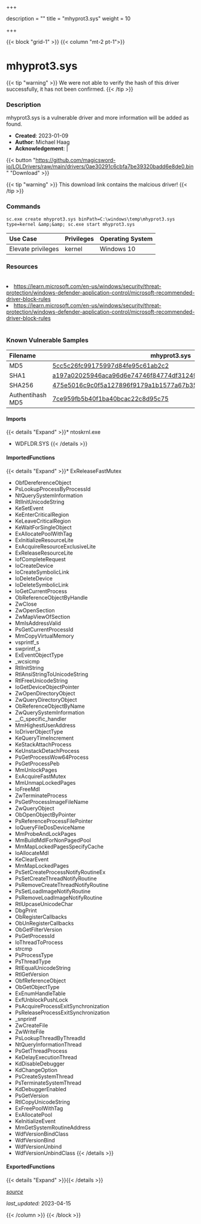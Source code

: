+++

description = ""
title = "mhyprot3.sys"
weight = 10

+++


{{< block "grid-1" >}}
{{< column "mt-2 pt-1">}}


# mhyprot3.sys 


{{< tip "warning" >}}
We were not able to verify the hash of this driver successfully, it has not been confirmed.
{{< /tip >}}


### Description

mhyprot3.sys is a vulnerable driver and more information will be added as found.

- **Created**: 2023-01-09
- **Author**: Michael Haag
- **Acknowledgement**:  | [](https://twitter.com/)


{{< button "https://github.com/magicsword-io/LOLDrivers/raw/main/drivers/0ae30291c6cbfa7be39320badd6e8de0.bin" "Download" >}}

{{< tip "warning" >}}
This download link contains the malcious driver!
{{< /tip >}}

### Commands

```
sc.exe create mhyprot3.sys binPath=C:\windows\temp\mhyprot3.sys type=kernel &amp;&amp; sc.exe start mhyprot3.sys
```

| Use Case | Privileges | Operating System | 
|:---- | ---- | ---- |
| Elevate privileges | kernel | Windows 10 |

### Resources
<br>
<li><a href=" https://learn.microsoft.com/en-us/windows/security/threat-protection/windows-defender-application-control/microsoft-recommended-driver-block-rules"> https://learn.microsoft.com/en-us/windows/security/threat-protection/windows-defender-application-control/microsoft-recommended-driver-block-rules</a></li>
<li><a href="https://learn.microsoft.com/en-us/windows/security/threat-protection/windows-defender-application-control/microsoft-recommended-driver-block-rules">https://learn.microsoft.com/en-us/windows/security/threat-protection/windows-defender-application-control/microsoft-recommended-driver-block-rules</a></li>
<br>

### Known Vulnerable Samples

| Filename | mhyprot3.sys |
|:---- | ---- | 
| MD5 | <a href="https://www.virustotal.com/gui/file/5cc5c26fc99175997d84fe95c61ab2c2">5cc5c26fc99175997d84fe95c61ab2c2</a> |
| SHA1 | <a href="https://www.virustotal.com/gui/file/a197a02025946aca96d6e74746f84774df31249e">a197a02025946aca96d6e74746f84774df31249e</a> |
| SHA256 | <a href="https://www.virustotal.com/gui/file/475e5016c9c0f5a127896f9179a1b1577a67b357f399ab5a1e68aab07134729a">475e5016c9c0f5a127896f9179a1b1577a67b357f399ab5a1e68aab07134729a</a> |
| Authentihash MD5 | <a href="https://www.virustotal.com/gui/search/authentihash%7ce959fb5b40f1ba40bcac22c8d95c75">7ce959fb5b40f1ba40bcac22c8d95c75</a> || Authentihash SHA1 | <a href="https://www.virustotal.com/gui/search/authentihash%82fe9b69f358ef5851eeaa26a9a03f2e1b231358">82fe9b69f358ef5851eeaa26a9a03f2e1b231358</a> || Authentihash SHA256 | <a href="https://www.virustotal.com/gui/search/authentihash%aac86a3143de3e18dea6eab813b285da0718e9fb6bc0bbb46c6e7638476061d8">aac86a3143de3e18dea6eab813b285da0718e9fb6bc0bbb46c6e7638476061d8</a> || Signature | miHoYo Co.,Ltd., DigiCert SHA2 Assured ID Code Signing CA, DigiCert   |
#### Imports
{{< details "Expand" >}}* ntoskrnl.exe
* WDFLDR.SYS
{{< /details >}}
#### ImportedFunctions
{{< details "Expand" >}}* ExReleaseFastMutex
* ObfDereferenceObject
* PsLookupProcessByProcessId
* NtQuerySystemInformation
* RtlInitUnicodeString
* KeSetEvent
* KeEnterCriticalRegion
* KeLeaveCriticalRegion
* KeWaitForSingleObject
* ExAllocatePoolWithTag
* ExInitializeResourceLite
* ExAcquireResourceExclusiveLite
* ExReleaseResourceLite
* IofCompleteRequest
* IoCreateDevice
* IoCreateSymbolicLink
* IoDeleteDevice
* IoDeleteSymbolicLink
* IoGetCurrentProcess
* ObReferenceObjectByHandle
* ZwClose
* ZwOpenSection
* ZwMapViewOfSection
* MmIsAddressValid
* PsGetCurrentProcessId
* MmCopyVirtualMemory
* vsprintf_s
* swprintf_s
* ExEventObjectType
* _wcsicmp
* RtlInitString
* RtlAnsiStringToUnicodeString
* RtlFreeUnicodeString
* IoGetDeviceObjectPointer
* ZwOpenDirectoryObject
* ZwQueryDirectoryObject
* ObReferenceObjectByName
* ZwQuerySystemInformation
* __C_specific_handler
* MmHighestUserAddress
* IoDriverObjectType
* KeQueryTimeIncrement
* KeStackAttachProcess
* KeUnstackDetachProcess
* PsGetProcessWow64Process
* PsGetProcessPeb
* MmUnlockPages
* ExAcquireFastMutex
* MmUnmapLockedPages
* IoFreeMdl
* ZwTerminateProcess
* PsGetProcessImageFileName
* ZwQueryObject
* ObOpenObjectByPointer
* PsReferenceProcessFilePointer
* IoQueryFileDosDeviceName
* MmProbeAndLockPages
* MmBuildMdlForNonPagedPool
* MmMapLockedPagesSpecifyCache
* IoAllocateMdl
* KeClearEvent
* MmMapLockedPages
* PsSetCreateProcessNotifyRoutineEx
* PsSetCreateThreadNotifyRoutine
* PsRemoveCreateThreadNotifyRoutine
* PsSetLoadImageNotifyRoutine
* PsRemoveLoadImageNotifyRoutine
* RtlUpcaseUnicodeChar
* DbgPrint
* ObRegisterCallbacks
* ObUnRegisterCallbacks
* ObGetFilterVersion
* PsGetProcessId
* IoThreadToProcess
* strcmp
* PsProcessType
* PsThreadType
* RtlEqualUnicodeString
* RtlGetVersion
* ObfReferenceObject
* ObGetObjectType
* ExEnumHandleTable
* ExfUnblockPushLock
* PsAcquireProcessExitSynchronization
* PsReleaseProcessExitSynchronization
* _snprintf
* ZwCreateFile
* ZwWriteFile
* PsLookupThreadByThreadId
* NtQueryInformationThread
* PsGetThreadProcess
* KeDelayExecutionThread
* KdDisableDebugger
* KdChangeOption
* PsCreateSystemThread
* PsTerminateSystemThread
* KdDebuggerEnabled
* PsGetVersion
* RtlCopyUnicodeString
* ExFreePoolWithTag
* ExAllocatePool
* KeInitializeEvent
* MmGetSystemRoutineAddress
* WdfVersionBindClass
* WdfVersionBind
* WdfVersionUnbind
* WdfVersionUnbindClass
{{< /details >}}
#### ExportedFunctions
{{< details "Expand" >}}{{< /details >}}



[*source*](https://github.com/magicsword-io/LOLDrivers/tree/main/yaml/mhyprot3.yaml)

*last_updated:* 2023-04-15








{{< /column >}}
{{< /block >}}
